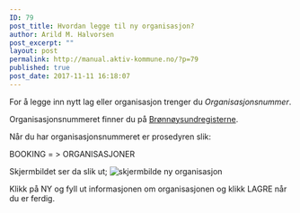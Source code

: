 ```yaml
---
ID: 79
post_title: Hvordan legge til ny organisasjon?
author: Arild M. Halvorsen
post_excerpt: ""
layout: post
permalink: http://manual.aktiv-kommune.no/?p=79
published: true
post_date: 2017-11-11 16:18:07
---
```

For å legge inn nytt lag eller organisasjon trenger du <em>Organisasjonsnummer</em>.

Organisasjonsnummeret finner du på <a href="https://www.brreg.no/">Brønnøysundregisterne</a>.

Når du har organisasjonsnummeret er prosedyren slik:

BOOKING = > ORGANISASJONER 

Skjermbildet ser da slik ut; 
![skjermbilde ny organisasjon](http://manual.aktiv-kommune.no/wp-content/uploads/2017/12/Skjermbilde-ny-org.png)

Klikk på NY og fyll ut informasjonen om organisasjonen og klikk LAGRE når du er ferdig.